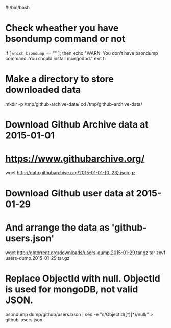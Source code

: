 #!/bin/bash

# Check wheather you have bsondump command or not
if [ `which bsondump` == "" ]; then
  echo "WARN: You don't have bsondump command. You should install mongodbd."
  exit
fi

# Make a directory to store downloaded data
mkdir -p /tmp/github-archive-data/
cd /tmp/github-archive-data/

# Download Github Archive data at 2015-01-01
# https://www.githubarchive.org/
wget http://data.githubarchive.org/2015-01-01-{0..23}.json.gz

# Download Github user data at 2015-01-29
# And arrange the data as 'github-users.json'
wget http://ghtorrent.org/downloads/users-dump.2015-01-29.tar.gz
tar zxvf users-dump.2015-01-29.tar.gz
# Replace ObjectId with null. ObjectId is used for mongoDB, not valid JSON.
bsondump dump/github/users.bson | sed -e "s/ObjectId([^)]*)/null/" > github-users.json
